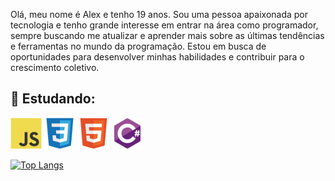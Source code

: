 Olá, meu nome é Alex e tenho 19 anos. Sou uma pessoa apaixonada por tecnologia e tenho grande interesse em entrar na área como programador, sempre buscando me atualizar e aprender mais sobre as últimas tendências e ferramentas no mundo da programação. Estou em busca de oportunidades para desenvolver minhas habilidades e contribuir para o crescimento coletivo. 


## :seedling: Estudando:
<span><img src="https://raw.githubusercontent.com/devicons/devicon/master/icons/javascript/javascript-original.svg" width="50px" alt="Javascript"/></span>
<span><img src="https://raw.githubusercontent.com/devicons/devicon/master/icons/css3/css3-original.svg" width="50px" alt="CSS3"/><span>
<span><img src="https://raw.githubusercontent.com/devicons/devicon/master/icons/html5/html5-original.svg" width="50px" alt="HTML5"/></span>
<span><img src="https://raw.githubusercontent.com/devicons/devicon/master/icons/csharp/csharp-original.svg" width="50px" alt="Csharp"/></span>
	
[![Top Langs](https://github-readme-stats.vercel.app/api/top-langs/?username=alexdiegoo)](https://github.com/anuraghazra/github-readme-stats)
